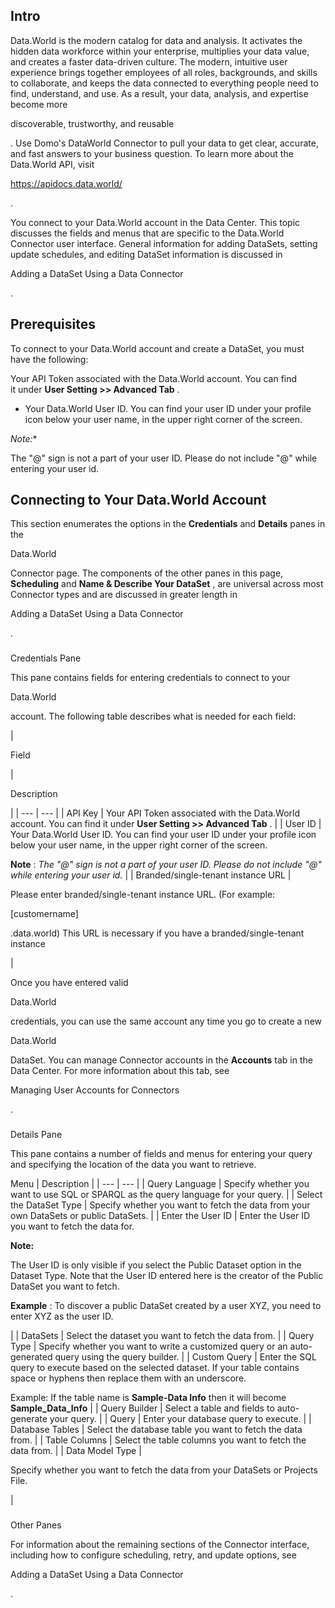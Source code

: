 

Intro
-------

Data.World is the modern catalog for data and analysis. It activates the hidden data workforce within your enterprise, multiplies your data value, and creates a faster data-driven culture. The modern, intuitive user experience brings together employees of all roles, backgrounds, and skills to collaborate, and keeps the data connected to everything people need to find, understand, and use. As a result, your data, analysis, and expertise become more

discoverable, trustworthy, and reusable

. Use Domo's DataWorld Connector to pull your data to get clear, accurate, and fast answers to your business question. To learn more about the Data.World API, visit

https://apidocs.data.world/

.


 You connect to your Data.World account in the Data Center. This topic discusses the fields and menus that are specific to the Data.World Connector user interface. General information for adding DataSets, setting update schedules, and editing DataSet information is discussed in

Adding a DataSet Using a Data Connector

.


 Prerequisites
---------------

To connect to your Data.World account and create a DataSet, you must have the following:

 Your API Token associated with the Data.World account. You can find it under
 ****User Setting >> Advanced Tab****
 .
* Your Data.World User ID. You can find your user ID under your profile icon below your user name, in the upper right corner of the screen.

*Note:**

The "@" sign is not a part of your user ID. Please do not include "@" while entering your user id.

Connecting to Your Data.World Account
---------------------------------------


 This section enumerates the options in the
 **Credentials**
 and
 **Details**
 panes in the

Data.World

Connector page. The components of the other panes in this page,
 **Scheduling**
 and
 **Name & Describe Your DataSet**
 , are universal across most Connector types and are discussed in greater length in

Adding a DataSet Using a Data Connector

.


###

Credentials Pane


 This pane contains fields for entering credentials to connect to your

Data.World

account. The following table describes what is needed for each field:


|

Field

|

Description

|
| --- | --- |
|
 API Key
  |
 Your API Token associated with the Data.World account. You can find it under
 ****User Setting >> Advanced Tab****
 .
  |
|
 User ID
  |
 Your Data.World User ID. You can find your user ID under your profile icon below your user name, in the upper right corner of the screen.


**Note**
 :
 *The "@" sign is not a part of your user ID. Please do not include "@" while entering your user id.*
 |
|
 Branded/single-tenant instance URL
  |

Please enter branded/single-tenant instance URL. (For example:


 [customername]


 .data.world) This URL is necessary if you have a branded/single-tenant instance

|


 Once you have entered valid

Data.World

credentials, you can use the same account any time you go to create a new

Data.World

DataSet. You can manage Connector accounts in the
 **Accounts**
 tab in the Data Center. For more information about this tab, see

Managing User Accounts for Connectors

.


###
 Details Pane

This pane contains a number of fields and menus for entering your query and specifying the location of the data you want to retrieve.


 Menu
  |
 Description
  |
| --- | --- |
|
 Query Language
  |
 Specify whether you want to use SQL or SPARQL as the query language for your query.
  |
|
 Select the DataSet Type
  |
 Specify whether you want to fetch the data from your own DataSets or public DataSets.
  |
|
 Enter the User ID
  |
 Enter the User ID you want to fetch the data for.


**Note:**

The User ID is only visible if you select the Public Dataset option in the Dataset Type. Note that the User ID entered here is the creator of the Public DataSet you want to fetch.


**Example**
 : To discover a public DataSet created by a user XYZ, you need to enter XYZ as the user ID.

|
|
 DataSets
  |
 Select the dataset you want to fetch the data from.
  |
|
 Query Type
  |
 Specify whether you want to write a customized query or an auto-generated query using the query builder.
  |
|
 Custom Query
  |
 Enter the SQL query to execute based on the selected dataset. If your table contains space or hyphens then replace them with an underscore.


 Example: If the table name is
 **Sample-Data Info**
 then it will become
 **Sample\_Data\_Info**
 |
|
 Query Builder
  |
 Select a table and fields to auto-generate your query.
  |
|
 Query
  |
 Enter your database query to execute.
  |
|
 Database Tables
  |
 Select the database table you want to fetch the data from.
  |
|
 Table Columns
  |
 Select the table columns you want to fetch the data from.
  |
|
 Data Model Type
  |

Specify whether you want to fetch the data from your DataSets or Projects File.

|


###
 Other Panes

For information about the remaining sections of the Connector interface, including how to configure scheduling, retry, and update options, see

Adding a DataSet Using a Data Connector

.

